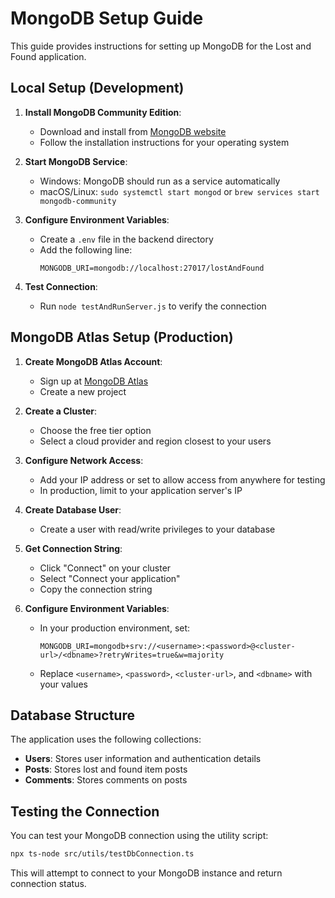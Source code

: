 # MongoDB Setup Guide

This guide provides instructions for setting up MongoDB for the Lost and Found application.

## Local Setup (Development)

1. **Install MongoDB Community Edition**:
   - Download and install from [MongoDB website](https://www.mongodb.com/try/download/community)
   - Follow the installation instructions for your operating system

2. **Start MongoDB Service**:
   - Windows: MongoDB should run as a service automatically
   - macOS/Linux: `sudo systemctl start mongod` or `brew services start mongodb-community`

3. **Configure Environment Variables**:
   - Create a `.env` file in the backend directory
   - Add the following line:
     ```
     MONGODB_URI=mongodb://localhost:27017/lostAndFound
     ```

4. **Test Connection**:
   - Run `node testAndRunServer.js` to verify the connection

## MongoDB Atlas Setup (Production)

1. **Create MongoDB Atlas Account**:
   - Sign up at [MongoDB Atlas](https://www.mongodb.com/cloud/atlas/register)
   - Create a new project

2. **Create a Cluster**:
   - Choose the free tier option
   - Select a cloud provider and region closest to your users

3. **Configure Network Access**:
   - Add your IP address or set to allow access from anywhere for testing
   - In production, limit to your application server's IP

4. **Create Database User**:
   - Create a user with read/write privileges to your database

5. **Get Connection String**:
   - Click "Connect" on your cluster
   - Select "Connect your application"
   - Copy the connection string

6. **Configure Environment Variables**:
   - In your production environment, set:
     ```
     MONGODB_URI=mongodb+srv://<username>:<password>@<cluster-url>/<dbname>?retryWrites=true&w=majority
     ```
   - Replace `<username>`, `<password>`, `<cluster-url>`, and `<dbname>` with your values

## Database Structure

The application uses the following collections:

- **Users**: Stores user information and authentication details
- **Posts**: Stores lost and found item posts
- **Comments**: Stores comments on posts

## Testing the Connection

You can test your MongoDB connection using the utility script:

```bash
npx ts-node src/utils/testDbConnection.ts
```

This will attempt to connect to your MongoDB instance and return connection status. 